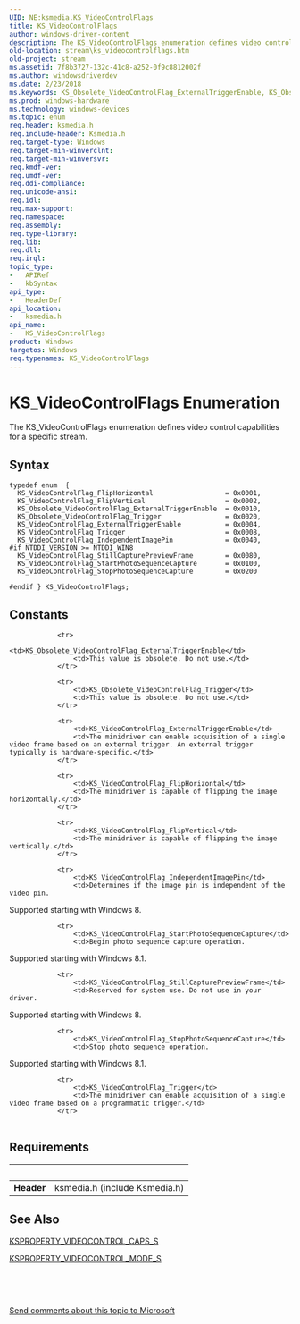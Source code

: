 ```yaml
---
UID: NE:ksmedia.KS_VideoControlFlags
title: KS_VideoControlFlags
author: windows-driver-content
description: The KS_VideoControlFlags enumeration defines video control capabilities for a specific stream.
old-location: stream\ks_videocontrolflags.htm
old-project: stream
ms.assetid: 7f8b3727-132c-41c8-a252-0f9c8812002f
ms.author: windowsdriverdev
ms.date: 2/23/2018
ms.keywords: KS_Obsolete_VideoControlFlag_ExternalTriggerEnable, KS_Obsolete_VideoControlFlag_Trigger, KS_VideoControlFlag_ExternalTriggerEnable, KS_VideoControlFlag_FlipHorizontal, KS_VideoControlFlag_FlipVertical, KS_VideoControlFlag_IndependentImagePin, KS_VideoControlFlag_StartPhotoSequenceCapture, KS_VideoControlFlag_StillCapturePreviewFrame, KS_VideoControlFlag_StopPhotoSequenceCapture, KS_VideoControlFlag_Trigger, KS_VideoControlFlags, KS_VideoControlFlags enumeration [Streaming Media Devices], ksmedia/KS_Obsolete_VideoControlFlag_ExternalTriggerEnable, ksmedia/KS_Obsolete_VideoControlFlag_Trigger, ksmedia/KS_VideoControlFlag_ExternalTriggerEnable, ksmedia/KS_VideoControlFlag_FlipHorizontal, ksmedia/KS_VideoControlFlag_FlipVertical, ksmedia/KS_VideoControlFlag_IndependentImagePin, ksmedia/KS_VideoControlFlag_StartPhotoSequenceCapture, ksmedia/KS_VideoControlFlag_StillCapturePreviewFrame, ksmedia/KS_VideoControlFlag_StopPhotoSequenceCapture, ksmedia/KS_VideoControlFlag_Trigger, ksmedia/KS_VideoControlFlags, stream.ks_videocontrolflags, vidcapstruct_ae01591c-4ee4-4e70-bfc2-c78ad73a296f.xml
ms.prod: windows-hardware
ms.technology: windows-devices
ms.topic: enum
req.header: ksmedia.h
req.include-header: Ksmedia.h
req.target-type: Windows
req.target-min-winverclnt: 
req.target-min-winversvr: 
req.kmdf-ver: 
req.umdf-ver: 
req.ddi-compliance: 
req.unicode-ansi: 
req.idl: 
req.max-support: 
req.namespace: 
req.assembly: 
req.type-library: 
req.lib: 
req.dll: 
req.irql: 
topic_type:
-	APIRef
-	kbSyntax
api_type:
-	HeaderDef
api_location:
-	ksmedia.h
api_name:
-	KS_VideoControlFlags
product: Windows
targetos: Windows
req.typenames: KS_VideoControlFlags
---
```


# KS_VideoControlFlags Enumeration
The KS_VideoControlFlags enumeration defines video control capabilities for a specific stream.

## Syntax
````
typedef enum  { 
  KS_VideoControlFlag_FlipHorizontal                  = 0x0001,
  KS_VideoControlFlag_FlipVertical                    = 0x0002,
  KS_Obsolete_VideoControlFlag_ExternalTriggerEnable  = 0x0010,
  KS_Obsolete_VideoControlFlag_Trigger                = 0x0020,
  KS_VideoControlFlag_ExternalTriggerEnable           = 0x0004,
  KS_VideoControlFlag_Trigger                         = 0x0008,
  KS_VideoControlFlag_IndependentImagePin             = 0x0040,
#if NTDDI_VERSION >= NTDDI_WIN8
  KS_VideoControlFlag_StillCapturePreviewFrame        = 0x0080,
  KS_VideoControlFlag_StartPhotoSequenceCapture       = 0x0100,
  KS_VideoControlFlag_StopPhotoSequenceCapture        = 0x0200

#endif } KS_VideoControlFlags;
````

## Constants

<table>
            
                <tr>
                    <td>KS_Obsolete_VideoControlFlag_ExternalTriggerEnable</td>
                    <td>This value is obsolete. Do not use.</td>
                </tr>
            
                <tr>
                    <td>KS_Obsolete_VideoControlFlag_Trigger</td>
                    <td>This value is obsolete. Do not use.</td>
                </tr>
            
                <tr>
                    <td>KS_VideoControlFlag_ExternalTriggerEnable</td>
                    <td>The minidriver can enable acquisition of a single video frame based on an external trigger. An external trigger typically is hardware-specific.</td>
                </tr>
            
                <tr>
                    <td>KS_VideoControlFlag_FlipHorizontal</td>
                    <td>The minidriver is capable of flipping the image horizontally.</td>
                </tr>
            
                <tr>
                    <td>KS_VideoControlFlag_FlipVertical</td>
                    <td>The minidriver is capable of flipping the image vertically.</td>
                </tr>
            
                <tr>
                    <td>KS_VideoControlFlag_IndependentImagePin</td>
                    <td>Determines if the image pin is independent of the video pin.

Supported starting with Windows 8.</td>
                </tr>
            
                <tr>
                    <td>KS_VideoControlFlag_StartPhotoSequenceCapture</td>
                    <td>Begin photo sequence capture operation.

Supported starting with Windows 8.1.</td>
                </tr>
            
                <tr>
                    <td>KS_VideoControlFlag_StillCapturePreviewFrame</td>
                    <td>Reserved for system use. Do not use in your driver.

Supported starting with Windows 8.</td>
                </tr>
            
                <tr>
                    <td>KS_VideoControlFlag_StopPhotoSequenceCapture</td>
                    <td>Stop photo sequence operation.

Supported starting with Windows 8.1.</td>
                </tr>
            
                <tr>
                    <td>KS_VideoControlFlag_Trigger</td>
                    <td>The minidriver can enable acquisition of a single video frame based on a programmatic trigger.</td>
                </tr>
</table>


## Requirements
| &nbsp; | &nbsp; |
| ---- |:---- |
| **Header** | ksmedia.h (include Ksmedia.h) |

## See Also

<a href="..\ksmedia\ns-ksmedia-ksproperty_videocontrol_caps_s.md">KSPROPERTY_VIDEOCONTROL_CAPS_S</a>



<a href="..\ksmedia\ns-ksmedia-ksproperty_videocontrol_mode_s.md">KSPROPERTY_VIDEOCONTROL_MODE_S</a>



 

 

<a href="mailto:wsddocfb@microsoft.com?subject=Documentation%20feedback [stream\stream]:%20KS_VideoControlFlags enumeration%20 RELEASE:%20(2/23/2018)&amp;body=%0A%0APRIVACY STATEMENT%0A%0AWe use your feedback to improve the documentation. We don't use your email address for any other purpose, and we'll remove your email address from our system after the issue that you're reporting is fixed. While we're working to fix this issue, we might send you an email message to ask for more info. Later, we might also send you an email message to let you know that we've addressed your feedback.%0A%0AFor more info about Microsoft's privacy policy, see http://privacy.microsoft.com/en-us/default.aspx." title="Send comments about this topic to Microsoft">Send comments about this topic to Microsoft</a>